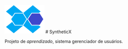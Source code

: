 <img src="public/images/syntheticx.png" alt="" width="128" height="92"> # SyntheticX

Projeto de _aprendizado_, sistema gerenciador de usuários.



